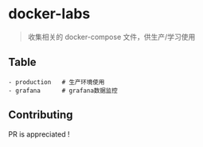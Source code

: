 # docker-labs

> 收集相关的 docker-compose 文件，供生产/学习使用

## Table

```python3
- production   # 生产环境使用
- grafana      # grafana数据监控
```


## Contributing

PR is appreciated !